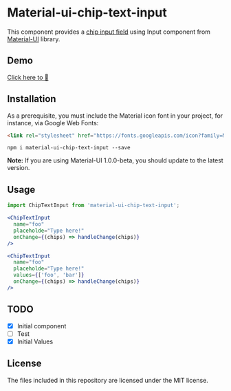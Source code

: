 # Material-ui-chip-text-input

This component provides a [chip input field](https://material.io/design/components/chips.html#chips-behavior) using Input component from  [Material-UI](https://material-ui.com/) library.

## Demo
[Click here to 🚀](https://codesandbox.io/s/jv2k4po5yv)

## Installation
As a prerequisite, you must include the Material icon font in your project, for instance, via Google Web Fonts:
```html
<link rel="stylesheet" href="https://fonts.googleapis.com/icon?family=Material+Icons">
```
```shell
npm i material-ui-chip-text-input --save
```
**Note:** If you are using Material-UI 1.0.0-beta, you should update to the latest version.

## Usage
```jsx
import ChipTextInput from 'material-ui-chip-text-input';

<ChipTextInput
  name="foo"
  placeholde="Type here!"
  onChange={(chips) => handleChange(chips)}
/>

<ChipTextInput
  name="foo"
  placeholde="Type here!"
  values={['foo', 'bar']}
  onChange={(chips) => handleChange(chips)}
/>
```

## TODO
- [x] Initial component
- [ ] Test
- [x] Initial Values

## License
The files included in this repository are licensed under the MIT license.

